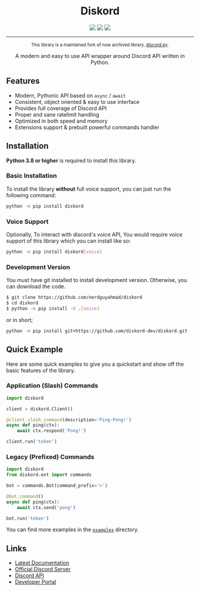 <div align="center">
    <h1>Diskord</h1>
    <img src="https://pepy.tech/badge/diskord">
    <img src="https://canary.discord.com/api/guilds/887217168276656188/embed.png">
    <img src="https://readthedocs.org/projects/diskord/badge">
    <hr>
    <sup>This library is a maintained fork of now archived library, <a href="https://github.com/Rapptz/discord.py">discord.py</a>.</sup>
    <p>
        A modern and easy to use API wrapper around Discord API written in Python.
    </p>
</div>

## Features
* Modern, Pythonic API based on `async` / `await`
* Consistent, object oriented & easy to use interface
* Provides full coverage of Discord API
* Proper and sane ratelimit handling
* Optimized in both speed and memory
* Extensions support & prebuilt powerful commands handler


## Installation

**Python 3.8 or higher** is required to install this library.

### Basic Installation
To install the library **without** full voice support, you can just run the following command:
```sh
python -m pip install diskord
```

### Voice Support
Optionally, To interact with discord's voice API, You would require voice support of this library which you can install like so:
```sh
python -m pip install diskord[voice]
```

### Development Version
You must have git installed to install development version. Otherwise, you can download the code.
```sh
$ git clone https://github.com/nerdguyahmad/diskord
$ cd diskord
$ python -m pip install -U .[voice]
```
or in short;
```sh
python -m pip install git+https://github.com/diskord-dev/diskord.git
```

## Quick Example
Here are some quick examples to give you a quickstart and show off the basic features of the library.

### Application (Slash) Commands
```py
import diskord

client = diskord.Client()

@client.slash_command(description='Ping-Pong!')
async def ping(ctx):
    await ctx.respond('Pong!')

client.run('token')
```

### Legacy (Prefixed) Commands
```py
import diskord
from diskord.ext import commands

bot = commands.Bot(command_prefix='>')

@bot.command()
async def ping(ctx):
    await ctx.send('pong')

bot.run('token')
```
You can find more examples in the [`examples`](examples/) directory.

## Links
* [Latest Documentation](https://diskord.readthedocs.io/en/latest/index.html)
* [Official Discord Server](https://dsc.gg/diskord-dev)
* [Discord API](https://discord.gg/discord-api)
* [Developer Portal](https://developer.discord.com/applications)
